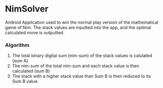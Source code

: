 # NimSolver

Android Application used to win the normal play version of the mathematical game of Nim. The stack values are inputted into the app, and the optimal calculated move is outputted.

### Algorithm
1. The total binary digital sum (nim-sum) of the stack values is calulated (sum A)
2. The nim-sum of the total nim-sum and each stack value is then calculated (sum B)
3. The stack with a higher stack value than Sum B is then reduced to its Sum B value.

